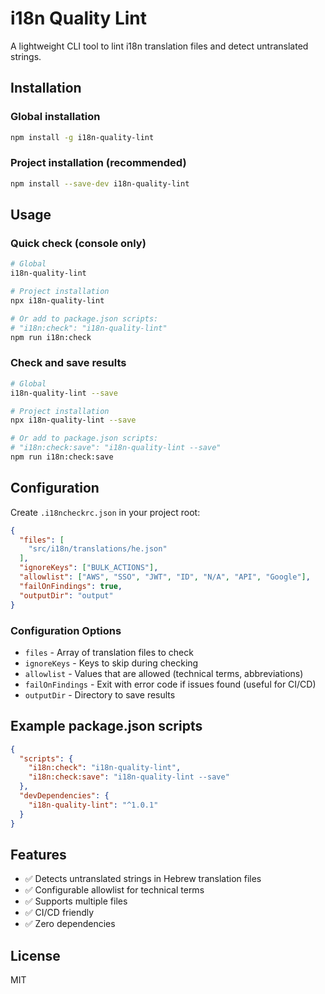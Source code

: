 # i18n Quality Lint

A lightweight CLI tool to lint i18n translation files and detect untranslated strings.

## Installation

### Global installation
```bash
npm install -g i18n-quality-lint
```

### Project installation (recommended)
```bash
npm install --save-dev i18n-quality-lint
```

## Usage

### Quick check (console only)
```bash
# Global
i18n-quality-lint

# Project installation
npx i18n-quality-lint

# Or add to package.json scripts:
# "i18n:check": "i18n-quality-lint"
npm run i18n:check
```

### Check and save results
```bash
# Global
i18n-quality-lint --save

# Project installation
npx i18n-quality-lint --save

# Or add to package.json scripts:
# "i18n:check:save": "i18n-quality-lint --save"
npm run i18n:check:save
```

## Configuration

Create `.i18ncheckrc.json` in your project root:

```json
{
  "files": [
    "src/i18n/translations/he.json"
  ],
  "ignoreKeys": ["BULK_ACTIONS"],
  "allowlist": ["AWS", "SSO", "JWT", "ID", "N/A", "API", "Google"],
  "failOnFindings": true,
  "outputDir": "output"
}
```

### Configuration Options

- `files` - Array of translation files to check
- `ignoreKeys` - Keys to skip during checking
- `allowlist` - Values that are allowed (technical terms, abbreviations)
- `failOnFindings` - Exit with error code if issues found (useful for CI/CD)
- `outputDir` - Directory to save results

## Example package.json scripts

```json
{
  "scripts": {
    "i18n:check": "i18n-quality-lint",
    "i18n:check:save": "i18n-quality-lint --save"
  },
  "devDependencies": {
    "i18n-quality-lint": "^1.0.1"
  }
}
```

## Features

- ✅ Detects untranslated strings in Hebrew translation files
- ✅ Configurable allowlist for technical terms
- ✅ Supports multiple files
- ✅ CI/CD friendly
- ✅ Zero dependencies

## License

MIT